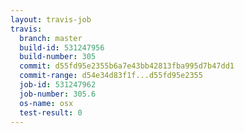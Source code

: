```yaml
---
layout: travis-job
travis:
  branch: master
  build-id: 531247956
  build-number: 305
  commit: d55fd95e2355b6a7e43bb42813fba995d7b47dd1
  commit-range: d54e34d83f1f...d55fd95e2355
  job-id: 531247962
  job-number: 305.6
  os-name: osx
  test-result: 0
---
```

